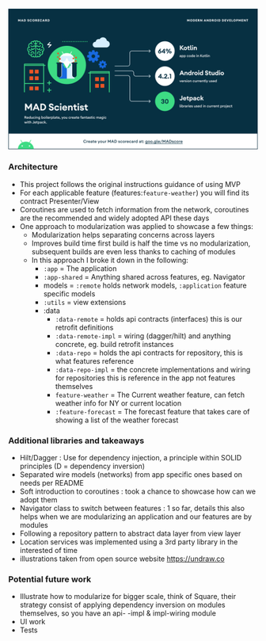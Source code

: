 
![MAD Score](https://github.com/joelromanpr/onedropchallenge/blob/main/screenshots/summary.png)
### Architecture
- This project follows the original instructions guidance of using MVP
- For each applicable feature (features:```feature-weather```) you will find its contract Presenter/View
- Coroutines are used to fetch information from the network, coroutines are the recommended and widely adopted API these days
- One approach to modularization was applied to showcase a few things:
    - Modularization helps separating concerns across layers
    - Improves build time first build is half the time vs no modularization, subsequent builds are even less thanks to caching of modules
    - In this approach I broke it down in the following:
        - ```:app``` = The application
        - ```:app-shared``` = Anything shared across features, eg. Navigator
        - models = ```:remote``` holds network models, ```:application``` feature specific models
        - ```:utils``` = view extensions
        - :data
            - ```:data-remote``` = holds api contracts (interfaces) this is our retrofit definitions
            - ```:data-remote-impl``` = wiring (dagger/hilt) and anything concrete, eg. build retrofit instances
            - ```:data-repo``` = holds the api contracts for repository, this is what features reference
            - ```:data-repo-impl``` = the concrete implementations and wiring for repositories this is reference in the app not features themselves
            - ```feature-weather``` = The Current weather feature, can fetch weather info for NY or current location
            - ```:feature-forecast``` = The forecast feature that takes care of showing a list of the weather forecast
            
### Additional libraries and takeaways            
- Hilt/Dagger : Use for dependency injection, a  principle within SOLID principles (D = dependency inversion)  
- Separated wire models (networks) from app specific ones based on needs per README
- Soft introduction to coroutines : took a chance to showcase how can we adopt them 
- Navigator class to switch between features : 1 so far, details this also helps when we are modularizing an application and our features are by modules
- Following a repository pattern to abstract data layer from view layer
- Location services was implemented using a 3rd party library in the interested of time
- illustrations taken from open source website https://undraw.co

### Potential future work
- Illustrate how to modularize for bigger scale, think of Square, their strategy consist of applying dependency inversion on modules themselves, so you have an api- -impl & impl-wiring module
- UI work
- Tests
